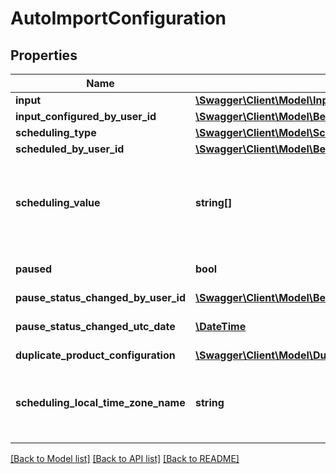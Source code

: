 # AutoImportConfiguration

## Properties
Name | Type | Description | Notes
------------ | ------------- | ------------- | -------------
**input** | [**\Swagger\Client\Model\InputConfiguration**](InputConfiguration.md) |  | 
**input_configured_by_user_id** | [**\Swagger\Client\Model\BeezUPCommonUserId**](BeezUPCommonUserId.md) |  | 
**scheduling_type** | [**\Swagger\Client\Model\SchedulingType**](SchedulingType.md) |  | 
**scheduled_by_user_id** | [**\Swagger\Client\Model\BeezUPCommonUserId**](BeezUPCommonUserId.md) |  | [optional] 
**scheduling_value** | **string[]** | Indicate the scheduling value. If the scheduling type is Interval then the value will be a duration otherwise the values will be the time. | 
**paused** | **bool** | Indicate if the auto import is in pause or not. | [default to false]
**pause_status_changed_by_user_id** | [**\Swagger\Client\Model\BeezUPCommonUserId**](BeezUPCommonUserId.md) |  | [optional] 
**pause_status_changed_utc_date** | [**\DateTime**](\DateTime.md) | Indicate when the pause status has changed in UTC date. | [optional] 
**duplicate_product_configuration** | [**\Swagger\Client\Model\DuplicateProductValueConfiguration**](DuplicateProductValueConfiguration.md) |  | 
**scheduling_local_time_zone_name** | **string** | Indicate the time zone name of the scheduling. If the scheduling type is \&quot;Schedule\&quot; | [optional] [default to 'Romance Standard Time']

[[Back to Model list]](../README.md#documentation-for-models) [[Back to API list]](../README.md#documentation-for-api-endpoints) [[Back to README]](../README.md)


